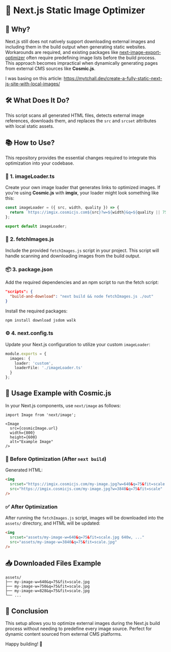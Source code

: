 # 📸 **Next.js Static Image Optimizer**

## 🚀 **Why?**
Next.js still does not natively support downloading external images and including them in the build output when generating static websites. Workarounds are required, and existing packages like [next-image-export-optimizer](https://www.npmjs.com/package/next-image-export-optimizer) often require predefining image lists before the build process. This approach becomes impractical when dynamically generating pages from external CMS sources like **Cosmic.js**.

I was basing on this article: https://mytchall.dev/create-a-fully-static-next-js-site-with-local-images/

## 🛠️ **What Does It Do?**
This script scans all generated HTML files, detects external image references, downloads them, and replaces the `src` and `srcset` attributes with local static assets.

## 📚 **How to Use?**
This repository provides the essential changes required to integrate this optimization into your codebase.

### 📄 **1. imageLoader.ts**
Create your own image loader that generates links to optimized images. If you're using **Cosmic.js** with **imgix**, your loader might look something like this:

```ts
const imageLoader = ({ src, width, quality }) => {
  return `https://imgix.cosmicjs.com${src}?w=${width}&q=${quality || 75}&fit=scale`;
};

export default imageLoader;
```

### 📄 **2. fetchImages.js**
Include the provided `fetchImages.js` script in your project. This script will handle scanning and downloading images from the build output.

### 📦 **3. package.json**
Add the required dependencies and an npm script to run the fetch script:

```json
"scripts": {
  "build-and-download": "next build && node fetchImages.js ./out"
}
```

Install the required packages:
```sh
npm install download jsdom walk
```

### ⚙️ **4. next.config.ts**
Update your Next.js configuration to utilize your custom `imageLoader`:

```ts
module.exports = {
  images: {
    loader: 'custom',
    loaderFile: './imageLoader.ts'
  }
};
```

## 🌟 **Usage Example with Cosmic.js**
In your Next.js components, use `next/image` as follows:

```tsx
import Image from 'next/image';

<Image
  src={cosmicImage.url}
  width={800}
  height={600}
  alt="Example Image"
/>
```

### 🔄 **Before Optimization (After `next build`)**
Generated HTML:
```html
<img
  srcset="https://imgix.cosmicjs.com/my-image.jpg?w=640&q=75&fit=scale 640w, ..."
  src="https://imgix.cosmicjs.com/my-image.jpg?w=3840&q=75&fit=scale"
/>
```

### ✅ **After Optimization**
After running the `fetchImages.js` script, images will be downloaded into the `assets/` directory, and HTML will be updated:

```html
<img
  srcset="assets/my-image-w=640&q=75&fit=scale.jpg 640w, ..."
  src="assets/my-image-w=3840&q=75&fit=scale.jpg"
/>
```

## 📥 **Downloaded Files Example**
```
assets/
├── my-image-w=640&q=75&fit=scale.jpg
├── my-image-w=750&q=75&fit=scale.jpg
├── my-image-w=828&q=75&fit=scale.jpg
└── ...
```

## 🎯 **Conclusion**
This setup allows you to optimize external images during the Next.js build process without needing to predefine every image source. Perfect for dynamic content sourced from external CMS platforms.

Happy building! 🚀


